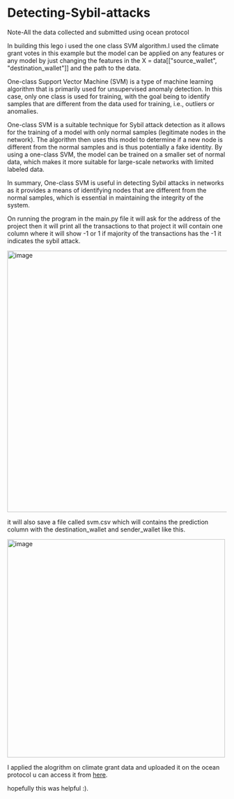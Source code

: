 # Detecting-Sybil-attacks
Note-All the data collected and submitted using ocean protocol

In building this lego i used the one class SVM algorithm.I used the climate grant votes in this example but the model can be applied on any features or any model by just changing the features in the X = data[["source_wallet", "destination_wallet"]] and the path to the data.

One-class Support Vector Machine (SVM) is a type of machine learning algorithm that is primarily used for unsupervised anomaly detection. In this case, only one class is used for training, with the goal being to identify samples that are different from the data used for training, i.e., outliers or anomalies.

One-class SVM is a suitable technique for Sybil attack detection as it allows for the training of a model with only normal samples (legitimate nodes in the network). The algorithm then uses this model to determine if a new node is different from the normal samples and is thus potentially a fake identity. By using a one-class SVM, the model can be trained on a smaller set of normal data, which makes it more suitable for large-scale networks with limited labeled data.

In summary, One-class SVM is useful in detecting Sybil attacks in networks as it provides a means of identifying nodes that are different from the normal samples, which is essential in maintaining the integrity of the system.

On running the program in the main.py file it will ask for the address of the project then it will print all the transactions to that project  it will contain one column where it will show -1 or 1 if majority of the transactions has the -1 it indicates the sybil attack.

<img width="599" alt="image" src="https://user-images.githubusercontent.com/119076200/215895913-d8a2ca1a-09e9-4996-a6e5-8f9daafce483.png">

it will also save a file called svm.csv which will contains the prediction column with the destination_wallet and sender_wallet like this.

<img width="500" alt="image" src="https://user-images.githubusercontent.com/119076200/215895623-e1f381ba-8d73-409f-a78a-0b7d43ab68be.png">

I applied the alogrithm on climate grant data and uploaded it on the ocean protocol u can access it from [here](https://market.oceanprotocol.com/asset/did:op:bd9991b34d925b3a7e3c8da7239ba9d6830d11794b76616201d5d3c16eb5064d).

hopefully this was helpful :).

